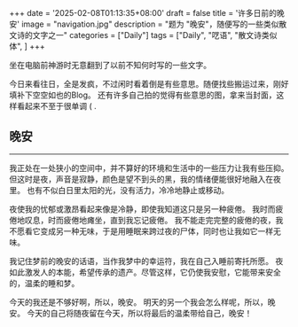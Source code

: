 +++
date = '2025-02-08T01:13:35+08:00'
draft = false
title = '许多日前的晚安'
image = "navigation.jpg"
description = "题为 \"晚安\"，随便写的一些类似散文诗的文字之一"
categories = ["Daily"]
tags = ["Daily", "呓语", "散文诗类似体", ]
+++

坐在电脑前神游时无意翻到了以前不知何时写的一些文字。

今日来看往日，全是发疯，不过闲时看着倒是有些意思。随便找些搬运过来，刚好填补下空空如也的Blog。
还有许多自己拍的觉得有些意思的图，拿来当封面，这样看起来不至于很单调 ( .

## 晚安

---

我正处在一处狭小的空间中，并不算好的环境和生活中的一些压力让我有些压抑。
但这时是夜，声音是寂静，颜色是望不到头的黑，我的情绪便能很好地融入在夜里。
也有不似白日里太阳的光，没有活力，冷冷地静止或移动。

夜使我的忧郁或激昂看起来像是冷静，即使我知道这只是另一种疲倦。
我时而疲倦地叹息，时而疲倦地瘫坐，直到我忘记疲倦。
我不能走完完整的疲倦的夜，我不愿看它变成另一种无味，于是用睡眠来跨过夜的尸体，同时也让我如它一样无味。

我记住梦前的晚安的话语，当作我梦中的幸运符，我在自己入睡前寄托所愿。
夜如此激发人的本能，希望传承的遗产。尽管这样，它仍使我安慰，它能带来安全的，温柔的睡和梦。

今天的我还是不够好啊，所以，晚安。
明天的另一个我会怎么样呢，所以，晚安。
今天的自己将随夜留在今天，所以将最后的温柔带给自己，晚安！
